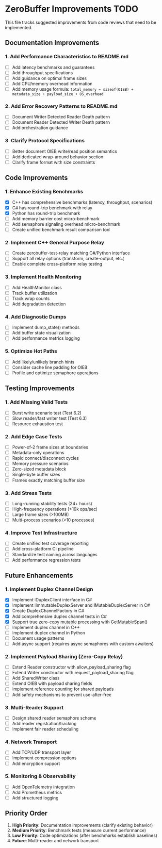 # ZeroBuffer Improvements TODO

This file tracks suggested improvements from code reviews that need to be implemented.

## Documentation Improvements

### 1. Add Performance Characteristics to README.md
- [ ] Add latency benchmarks and guarantees
- [ ] Add throughput specifications
- [ ] Add guidance on optimal frame sizes
- [ ] Add CPU/memory overhead information
- [ ] Add memory usage formula: `total_memory = sizeof(OIEB) + metadata_size + payload_size + OS_overhead`

### 2. Add Error Recovery Patterns to README.md
- [ ] Document Writer Detected Reader Death pattern
- [ ] Document Reader Detected Writer Death pattern
- [ ] Add orchestration guidance

### 3. Clarify Protocol Specifications
- [ ] Better document OIEB write/read position semantics
- [ ] Add dedicated wrap-around behavior section
- [ ] Clarify frame format with size constraints

## Code Improvements

### 1. Enhance Existing Benchmarks
- [x] C++ has comprehensive benchmarks (latency, throughput, scenarios)
- [x] C# has round-trip benchmark with relay
- [x] Python has round-trip benchmark
- [ ] Add memory barrier cost micro-benchmark
- [ ] Add semaphore signaling overhead micro-benchmark
- [ ] Create unified benchmark result comparison tool

### 2. Implement C++ General Purpose Relay
- [ ] Create zerobuffer-test-relay matching C#/Python interface
- [ ] Support all relay options (transform, create-output, etc.)
- [ ] Enable complete cross-platform relay testing

### 3. Implement Health Monitoring
- [ ] Add HealthMonitor class
- [ ] Track buffer utilization
- [ ] Track wrap counts
- [ ] Add degradation detection

### 4. Add Diagnostic Dumps
- [ ] Implement dump_state() methods
- [ ] Add buffer state visualization
- [ ] Add performance metrics logging

### 5. Optimize Hot Paths
- [ ] Add likely/unlikely branch hints
- [ ] Consider cache line padding for OIEB
- [ ] Profile and optimize semaphore operations

## Testing Improvements

### 1. Add Missing Valid Tests
- [ ] Burst write scenario test (Test 6.2)
- [ ] Slow reader/fast writer test (Test 6.3)
- [ ] Resource exhaustion test

### 2. Add Edge Case Tests
- [ ] Power-of-2 frame sizes at boundaries
- [ ] Metadata-only operations
- [ ] Rapid connect/disconnect cycles
- [ ] Memory pressure scenarios
- [ ] Zero-sized metadata block
- [ ] Single-byte buffer sizes
- [ ] Frames exactly matching buffer size

### 3. Add Stress Tests
- [ ] Long-running stability tests (24+ hours)
- [ ] High-frequency operations (>10k ops/sec)
- [ ] Large frame sizes (>100MB)
- [ ] Multi-process scenarios (>10 processes)

### 4. Improve Test Infrastructure
- [ ] Create unified test coverage reporting
- [ ] Add cross-platform CI pipeline
- [ ] Standardize test naming across languages
- [ ] Add performance regression tests

## Future Enhancements

### 1. Implement Duplex Channel Design
- [x] Implement IDuplexClient interface in C#
- [x] Implement IImmutableDuplexServer and IMutableDuplexServer in C#
- [x] Create DuplexChannelFactory in C#
- [x] Add comprehensive duplex channel tests in C#
- [x] Support true zero-copy mutable processing with GetMutableSpan()
- [ ] Implement duplex channel in C++
- [ ] Implement duplex channel in Python
- [ ] Document usage patterns
- [ ] Add async support (requires async semaphores with custom awaiters)

### 2. Implement Payload Sharing (Zero-Copy Relay)
- [ ] Extend Reader constructor with allow_payload_sharing flag
- [ ] Extend Writer constructor with request_payload_sharing flag
- [ ] Add SharedWriter class
- [ ] Extend OIEB with payload sharing fields
- [ ] Implement reference counting for shared payloads
- [ ] Add safety mechanisms to prevent use-after-free

### 3. Multi-Reader Support
- [ ] Design shared reader semaphore scheme
- [ ] Add reader registration/tracking
- [ ] Implement fair reader scheduling

### 4. Network Transport
- [ ] Add TCP/UDP transport layer
- [ ] Implement compression options
- [ ] Add encryption support

### 5. Monitoring & Observability
- [ ] Add OpenTelemetry integration
- [ ] Add Prometheus metrics
- [ ] Add structured logging

## Priority Order

1. **High Priority**: Documentation improvements (clarify existing behavior)
2. **Medium Priority**: Benchmark tests (measure current performance)
3. **Low Priority**: Code optimizations (after benchmarks establish baselines)
4. **Future**: Multi-reader and network transport